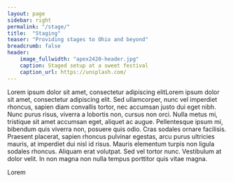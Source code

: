```yaml
---
layout: page
sidebar: right
permalink: "/stage/"
title:  "Staging"
teaser: "Providing stages to Ohio and beyond"
breadcrumb: false
header:
    image_fullwidth: "apex2420-header.jpg"
    caption: Staged setup at a sweet festival
    caption_url: https://unsplash.com/
---
```

Lorem ipsum dolor sit amet, consectetur adipiscing elitLorem ipsum dolor sit amet, consectetur adipiscing elit. Sed ullamcorper, nunc vel imperdiet rhoncus, sapien diam convallis tortor, nec accumsan justo dui eget nibh. Nunc purus risus, viverra a lobortis non, cursus non orci. Nulla metus mi, tristique sit amet accumsan eget, aliquet ac augue. Pellentesque ipsum mi, bibendum quis viverra non, posuere quis odio. Cras sodales ornare facilisis. Praesent placerat, sapien rhoncus pulvinar egestas, arcu purus ultricies mauris, at imperdiet dui nisl id risus. Mauris elementum turpis non ligula sodales rhoncus. Aliquam erat volutpat. Sed vel tortor nunc. Vestibulum at dolor velit. In non magna non nulla tempus porttitor quis vitae magna.

Lorem 